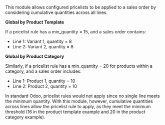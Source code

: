 This module allows configured pricelists to be applied to a sales order
by considering cumulative quantities across all lines.

**Global by Product Template**

If a pricelist rule has a min_quantity = 15, and a sales order contains:

- Line 1: Variant 1, quantity = 8
- Line 2: Variant 2, quantity = 8

**Global by Product Category**

Similarly, if a pricelist rule has a min_quantity = 20 for products
within a category, and a sales order includes:

- Line 1: Product 1, quantity = 10
- Line 2: Product 2, quantity = 10

In standard Odoo, pricelist rules would not apply since no single line
meets the minimum quantity. With this module, however, cumulative
quantities across lines allow the pricelist rule to apply, as they meet
the minimum threshold (16 in the product template example and 20 in the
product category example).

